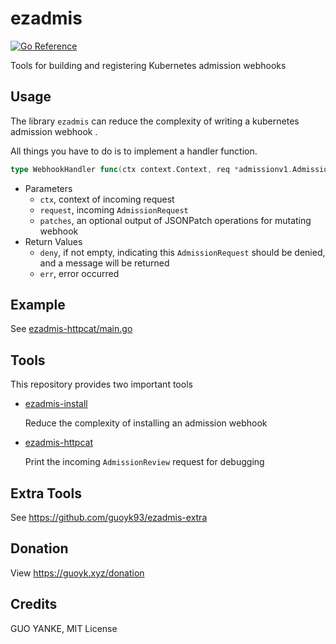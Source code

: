 # ezadmis

[![Go Reference](https://pkg.go.dev/badge/github.com/guoyk93/ezadmis.svg)](https://pkg.go.dev/github.com/guoyk93/ezadmis)

Tools for building and registering Kubernetes admission webhooks

## Usage

The library `ezadmis` can reduce the complexity of writing a kubernetes admission webhook
.

All things you have to do is to implement a handler function.

```go
type WebhookHandler func(ctx context.Context, req *admissionv1.AdmissionRequest, rw WebhookResponseWriter) (err error)
```

- Parameters
  - `ctx`, context of incoming request
  - `request`, incoming `AdmissionRequest`
  - `patches`, an optional output of JSONPatch operations for mutating webhook
- Return Values
  - `deny`, if not empty, indicating this `AdmissionRequest` should be denied, and a message will be returned
  - `err`, error occurred

## Example

See [ezadmis-httpcat/main.go](cmd/ezadmis-httpcat/main.go)

## Tools

This repository provides two important tools

- [ezadmis-install](cmd/ezadmis-install)

  Reduce the complexity of installing an admission webhook

- [ezadmis-httpcat](cmd/ezadmis-httpcat)

  Print the incoming `AdmissionReview` request for debugging

## Extra Tools

See https://github.com/guoyk93/ezadmis-extra

## Donation

View <https://guoyk.xyz/donation>

## Credits

GUO YANKE, MIT License
